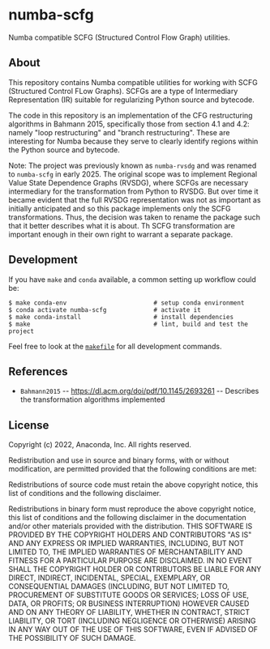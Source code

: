 # numba-scfg

Numba compatible SCFG (Structured Control Flow Graph)  utilities.

## About

This repository contains Numba compatible utilities for working with SCFG
(Structured Control FLow Graphs). SCFGs are a type of Intermediary
Representation (IR) suitable for regularizing Python source and bytecode.

The code in this repository is an implementation of the CFG restructuring
algorithms in Bahmann 2015, specifically those from section 4.1 and 4.2: namely
"loop restructuring" and "branch restructuring". These are interesting for
Numba because they serve to clearly identify regions within the Python source
and bytecode.

Note: The project was previously known as `numba-rvsdg` and was renamed to
`numba-scfg` in early 2025. The original scope was to implement Regional Value
State Dependence Graphs (RVSDG), where SCFGs are necessary intermediary for the
transformation from Python to RVSDG. But over time it became evident that the
full RVSDG representation was not as important as initially anticipated and so
this package implements only the SCFG transformations. Thus, the decision was
taken to rename the package such that it better describes what it is about. Th
SCFG transformation are important enough in their own right to warrant a
separate package.

## Development

If you have `make` and `conda` available, a common setting up workflow could
be:

```
$ make conda-env                        # setup conda environment
$ conda activate numba-scfg             # activate it
$ make conda-install                    # install dependencies
$ make                                  # lint, build and test the project
```

Feel free to look at the
[`makefile`](https://github.com/numba/numba-rvsdg/blob/main/makefile) for all
development commands.

## References

* `Bahmann2015` -- https://dl.acm.org/doi/pdf/10.1145/2693261 -- Describes the transformation
  algorithms implemented

## License

Copyright (c) 2022, Anaconda, Inc.
All rights reserved.

Redistribution and use in source and binary forms, with or without
modification, are permitted provided that the following conditions are
met:

Redistributions of source code must retain the above copyright notice,
this list of conditions and the following disclaimer.

Redistributions in binary form must reproduce the above copyright
notice, this list of conditions and the following disclaimer in the
documentation and/or other materials provided with the distribution.
THIS SOFTWARE IS PROVIDED BY THE COPYRIGHT HOLDERS AND CONTRIBUTORS
"AS IS" AND ANY EXPRESS OR IMPLIED WARRANTIES, INCLUDING, BUT NOT
LIMITED TO, THE IMPLIED WARRANTIES OF MERCHANTABILITY AND FITNESS FOR
A PARTICULAR PURPOSE ARE DISCLAIMED. IN NO EVENT SHALL THE COPYRIGHT
HOLDER OR CONTRIBUTORS BE LIABLE FOR ANY DIRECT, INDIRECT, INCIDENTAL,
SPECIAL, EXEMPLARY, OR CONSEQUENTIAL DAMAGES (INCLUDING, BUT NOT
LIMITED TO, PROCUREMENT OF SUBSTITUTE GOODS OR SERVICES; LOSS OF USE,
DATA, OR PROFITS; OR BUSINESS INTERRUPTION) HOWEVER CAUSED AND ON ANY
THEORY OF LIABILITY, WHETHER IN CONTRACT, STRICT LIABILITY, OR TORT
(INCLUDING NEGLIGENCE OR OTHERWISE) ARISING IN ANY WAY OUT OF THE USE
OF THIS SOFTWARE, EVEN IF ADVISED OF THE POSSIBILITY OF SUCH DAMAGE.


